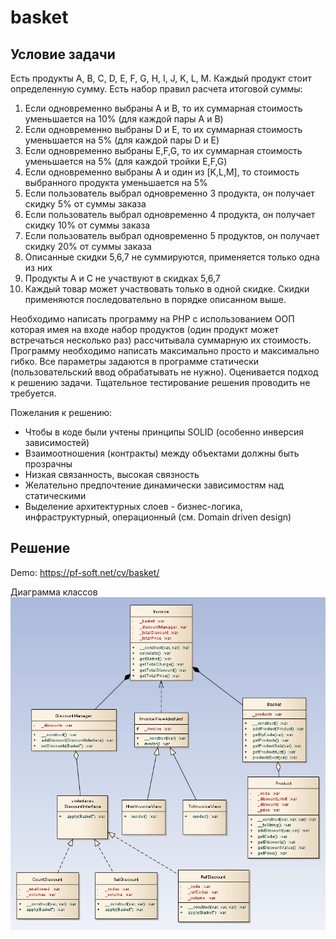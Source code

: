 # basket

<h2>Условие задачи</h2>

Есть продукты A, B, C, D, E, F, G, H, I, J, K, L, M. Каждый продукт стоит определенную сумму.
Есть набор правил расчета итоговой суммы:

<ol>
	<li>Если одновременно выбраны А и B, то их суммарная стоимость уменьшается на 10% (для каждой пары А и B)</li>
	<li>Если одновременно выбраны D и E, то их суммарная стоимость уменьшается на 5% (для каждой пары D и E)</li>
	<li>Если одновременно выбраны E,F,G, то их суммарная стоимость уменьшается на 5% (для каждой тройки E,F,G)</li>
	<li>Если одновременно выбраны А и один из [K,L,M], то стоимость выбранного продукта уменьшается на 5%</li>
	<li>Если пользователь выбрал одновременно 3 продукта, он получает скидку 5% от суммы заказа</li>
	<li>Если пользователь выбрал одновременно 4 продукта, он получает скидку 10% от суммы заказа</li>
	<li>Если пользователь выбрал одновременно 5 продуктов, он получает скидку 20% от суммы заказа</li>
	<li>Описанные скидки 5,6,7 не суммируются, применяется только одна из них</li>
	<li>Продукты A и C не участвуют в скидках 5,6,7</li>
	<li>Каждый товар может участвовать только в одной скидке. Скидки применяются последовательно в порядке описанном выше.</li>
</ol>

Необходимо написать программу на PHP с использованием ООП которая имея на входе набор продуктов (один продукт может встречаться несколько раз) рассчитывала суммарную их стоимость.
Программу необходимо написать максимально просто и максимально гибко.
Все параметры задаются в программе статически (пользовательский ввод обрабатывать не нужно). Оценивается подход к решению задачи. Тщательное тестирование решения проводить не требуется.

Пожелания к решению:
<ul>
	<li>Чтобы в коде были учтены принципы SOLID (особенно инверсия зависимостей)</li>
	<li>Взаимоотношения (контракты) между объектами должны быть прозрачны</li>
	<li>Низкая связанность, высокая связность</li>
	<li>Желательно предпочтение динамически зависимостям над статическими</li>
	<li>Выделение архитектурных слоев - бизнес-логика, инфраструктурный, операционный (см. Domain driven design)</li>
</ul>

<h2>Решение</h2>

Demo: https://pf-soft.net/cv/basket/

Диаграмма классов <br />
<img src="classes-diagram.png" />
